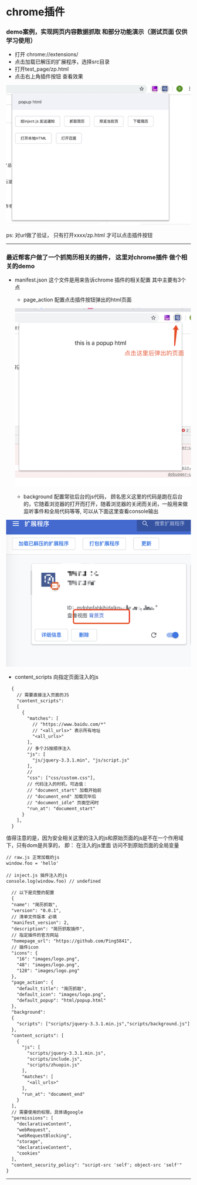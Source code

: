 # chrome插件

### demo案例，实现网页内容数据抓取 和部分功能演示（测试页面 仅供学习使用）
- 打开 chrome://extensions/
- 点击加载已解压的扩展程序，选择src目录
- 打开test_page/zp.html
- 点击右上角插件按钮 查看效果

![popup](./imgs/img3.png)

ps: 对url做了验证， 只有打开xxxx/zp.html 才可以点击插件按钮

---

### 最近帮客户做了一个抓简历相关的插件， 这里对chrome插件 做个相关的demo

- manifest.json 这个文件是用来告诉chrome 插件的相关配置 其中主要有3个点 
  - page_action 配置点击插件按钮弹出的html页面

  ![popup](./imgs/img1.png)
  
  - background 配置常驻后台的js代码， 顾名思义这里的代码是跑在后台的，它随着浏览器的打开而打开，随着浏览器的关闭而关闭，一般用来做监听事件和全局代码等等, 可以从下面这里查看console输出

 ![background](./imgs/img2.png)

  - content_scripts 向指定页面注入的js
  ```
    {
      // 需要直接注入页面的JS
      "content_scripts": 
      [
        {
          "matches": [
            // "https://www.baidu.com/*"
            // "<all_urls>" 表示所有地址
            "<all_urls>"
          ],
          // 多个JS按顺序注入
          "js": [
            "js/jquery-3.3.1.min", "js/script.js"
          ],
          // 
          "css": ["css/custom.css"],
          // 代码注入的时机，可选值： 
          // "document_start" 加载开始前
          // "document_end" 加载完毕后
          // "document_idle" 页面空闲时
          "run_at": "document_start"
        }
      ],
    }
  ```
  值得注意的是，因为安全相关这里的注入的js和原始页面的js是不在一个作用域下，只有dom是共享的， 即： 在注入的js里面 访问不到原始页面的全局变量
  ```
  // raw.js 正常加载的js
  window.foo = 'hello'

  // inject.js 插件注入的js
  console.log(window.foo) // undefined
  ```

```
  // 以下是完整的配置
  {
  "name": "简历抓取",
  "version": "0.0.1",
  // 清单文件版本 必填
  "manifest_version": 2,
  "description": "简历抓取插件",
  // 指定插件的官方网站
  "homepage_url": "https://github.com/Ping5841",
  // 插件icon
  "icons": {
    "16": "images/logo.png",
    "48": "images/logo.png",
    "128": "images/logo.png"
  },
  "page_action": {
    "default_title": "简历抓取",
    "default_icon": "images/logo.png",
    "default_popup": "html/popup.html"
  },
  "background":
  {
    "scripts": ["scripts/jquery-3.3.1.min.js","scripts/background.js"]
  },
  "content_scripts": [
    {
      "js": [
        "scripts/jquery-3.3.1.min.js",
        "scripts/include.js",
        "scripts/zhuopin.js"
      ],
      "matches": [
        "<all_urls>"
      ],
      "run_at": "document_end"
    }
  ],
  // 需要使用的权限，具体请google
  "permissions": [
    "declarativeContent",
    "webRequest",
    "webRequestBlocking",
    "storage",
    "declarativeContent",
    "cookies"
  ],
  "content_security_policy": "script-src 'self'; object-src 'self'"
}

```

---


